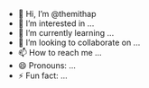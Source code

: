 - 👋 Hi, I’m @themithap
- 👀 I’m interested in ...
- 🌱 I’m currently learning ...
- 💞️ I’m looking to collaborate on ...
- 📫 How to reach me ...
- 😄 Pronouns: ...
- ⚡ Fun fact: ...

<!---
themithap/themithap is a ✨ special ✨ repository because its `README.md` (this file) appears on your GitHub profile.
You can click the Preview link to take a look at your changes.
--->
